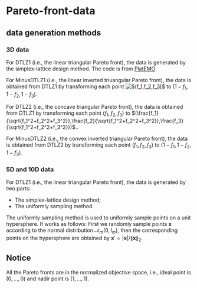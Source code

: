 # Pareto-front-data

## data generation methods

### 3D data
For DTLZ1 (i.e., the linear triangular Pareto front), the data is generated by the simplex-lattice design method. The code is from [PlatEMO](https://github.com/BIMK/PlatEMO/).

For MinusDTLZ1 (i.e., the linear inverted triuangular Pareto front), the data is obtained from DTLZ1 by transforming each point <a href="https://www.codecogs.com/eqnedit.php?latex=$(f_1,f_2,f_3)$" target="_blank"><img src="https://latex.codecogs.com/gif.latex?$(f_1,f_2,f_3)$" title="$(f_1,f_2,f_3)$" /></a> to $(1-f_1,1-f_2,1-f_3)$.

For DTLZ2 (i.e., the concave triangular Pareto front), the data is obtained from DTLZ1 by transforming each point $(f_1,f_2,f_3)$ to $(\frac{f_1}{\sqrt{f_1^2+f_2^2+f_3^2}},\frac{f_2}{\sqrt{f_1^2+f_2^2+f_3^2}},\frac{f_3}{\sqrt{f_1^2+f_2^2+f_3^2}})$..

For MinusDTLZ2 (i.e., the convex inverted triangular Pareto front), the data is obtained from DTLZ2 by transforming each point $(f_1,f_2,f_3)$ to $(1-f_1,1-f_2,1-f_3)$.


### 5D and 10D data
For DTLZ1 (i.e., the linear triangular Pareto front), the data is generated by two parts:
- The simplex-lattice design method;
- The uniformly sampling method.

The uniformly sampling method is used to uniformly sample points on a unit hypersphere. It works as follows: First we randomly sample points $\mathbf{x}$ according to the normal distribution $\mathcal{N}_m(0,I_m)$, then the corresponding points on the hypersphere are obtained by $\mathbf{x}' = |\mathbf{x}|/\left \| \mathbf{x} \right \|_2$.

## Notice
All the Pareto fronts are in the normalized objective space, i.e., ideal point is $(0,...,0)$ and nadir point is $(1,...,1)$.
